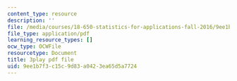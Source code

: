 ```yaml
---
content_type: resource
description: ''
file: /media/courses/18-650-statistics-for-applications-fall-2016/9ee1b7f3c15c9d83a0423ea65d5a7724_vMaKx9fmJHE.pdf
file_type: application/pdf
learning_resource_types: []
ocw_type: OCWFile
resourcetype: Document
title: 3play pdf file
uid: 9ee1b7f3-c15c-9d83-a042-3ea65d5a7724
---
```


